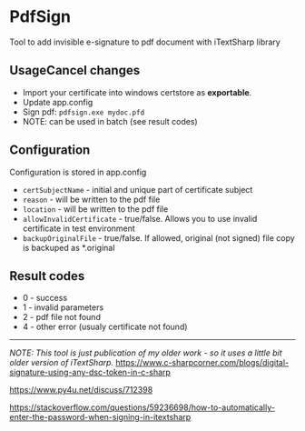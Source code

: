 # PdfSign
Tool to add invisible e-signature to pdf document with iTextSharp library

## UsageCancel changes
* Import your certificate into windows certstore as **exportable**.
* Update app.config
* Sign pdf: `pdfsign.exe mydoc.pfd`
* NOTE: can be used in batch (see result codes)

## Configuration
Configuration is stored in app.config 
* `certSubjectName` - initial and unique part of certificate subject
* `reason` - will be written to the pdf file
* `location` - will be written to the pdf file
* `allowInvalidCertificate` - true/false. Allows you to use invalid certificate in test environment
* `backupOriginalFile` - true/false. If allowed, original (not signed) file copy is backuped as *.original

## Result codes
* 0 - success
* 1 - invalid parameters
* 2 - pdf file not found
* 4 - other error (usualy certificate not found)

---
*NOTE: This tool is just publication of my older work - so it uses a little bit older version of iTextSharp.*
https://www.c-sharpcorner.com/blogs/digital-signature-using-any-dsc-token-in-c-sharp

https://www.py4u.net/discuss/712398

https://stackoverflow.com/questions/59236698/how-to-automatically-enter-the-password-when-signing-in-itextsharp
